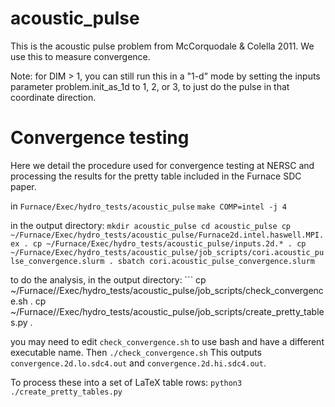 # acoustic_pulse

This is the acoustic pulse problem from McCorquodale & Colella 2011.
We use this to measure convergence.

Note: for DIM > 1, you can still run this in a "1-d" mode by
setting the inputs parameter problem.init_as_1d to 1, 2, or 3, to just
do the pulse in that coordinate direction.


# Convergence testing

Here we detail the procedure used for convergence testing at NERSC and
processing the results for the pretty table included in the Furnace SDC
paper.

  in `Furnace/Exec/hydro_tests/acoustic_pulse`
    ```
    make COMP=intel -j 4
    ```

  in the output directory:
    ```
    mkdir acoustic_pulse
    cd acoustic_pulse
    cp ~/Furnace/Exec/hydro_tests/acoustic_pulse/Furnace2d.intel.haswell.MPI.ex .
    cp ~/Furnace/Exec/hydro_tests/acoustic_pulse/inputs.2d.* .
    cp ~/Furnace/Exec/hydro_tests/acoustic_pulse/job_scripts/cori.acoustic_pulse_convergence.slurm .
    sbatch cori.acoustic_pulse_convergence.slurm
    ```

  to do the analysis, in the output directory:
    ```
    cp ~/Furnace//Exec/hydro_tests/acoustic_pulse/job_scripts/check_convergence.sh .
    cp ~/Furnace//Exec/hydro_tests/acoustic_pulse/job_scripts/create_pretty_tables.py .

  you may need to edit `check_convergence.sh` to use bash and have a
  different executable name.  Then
    ```
    ./check_convergence.sh
    ```
  This outputs `convergence.2d.lo.sdc4.out` and
 `convergence.2d.hi.sdc4.out`.

  To process these into a set of LaTeX table rows:
    ```
    python3 ./create_pretty_tables.py
    ```
